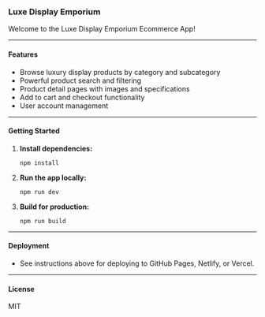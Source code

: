 ### Luxe Display Emporium

Welcome to the Luxe Display Emporium Ecommerce App!

---

#### Features

- Browse luxury display products by category and subcategory
- Powerful product search and filtering
- Product detail pages with images and specifications
- Add to cart and checkout functionality
- User account management

---

#### Getting Started

1. **Install dependencies:**
   ```
   npm install
   ```
2. **Run the app locally:**
   ```
   npm run dev
   ```
3. **Build for production:**
   ```
   npm run build
   ```

---

#### Deployment

- See instructions above for deploying to GitHub Pages, Netlify, or Vercel.

---

#### License

MIT
